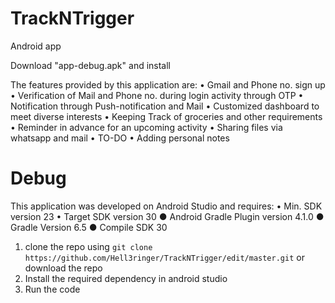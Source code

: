 # TrackNTrigger
Android app

Download "app-debug.apk" and install

The features provided by this application are:
• Gmail and Phone no. sign up
• Verification of Mail and Phone no. during login activity through OTP
• Notification through Push-notification and Mail
• Customized dashboard to meet diverse interests
• Keeping Track of groceries and other requirements
• Reminder in advance for an upcoming activity
• Sharing files via whatsapp and mail
• TO-DO
• Adding personal notes

# Debug
This application was developed on Android Studio and requires:
• Min. SDK version 23
• Target SDK version 30
● Android Gradle Plugin version 4.1.0
● Gradle Version 6.5
● Compile SDK 30

1) clone the repo using ```git clone https://github.com/Hell3ringer/TrackNTrigger/edit/master.git``` or download the repo
2) Install the required dependency in android studio
3) Run the code
